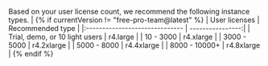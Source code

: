 Based on your user license count, we recommend the following instance types. |
{% if currentVersion != "free-pro-team@latest" %}
| User licenses                  | Recommended type |
|:------------------------------ | ----------------:|
| Trial, demo, or 10 light users |         r4.large |
| 10 - 3000                      |        r4.xlarge |
| 3000 - 5000                    |       r4.2xlarge |
| 5000 - 8000                    |       r4.4xlarge |
| 8000 - 10000+                  |       r4.8xlarge |
{% endif %}
